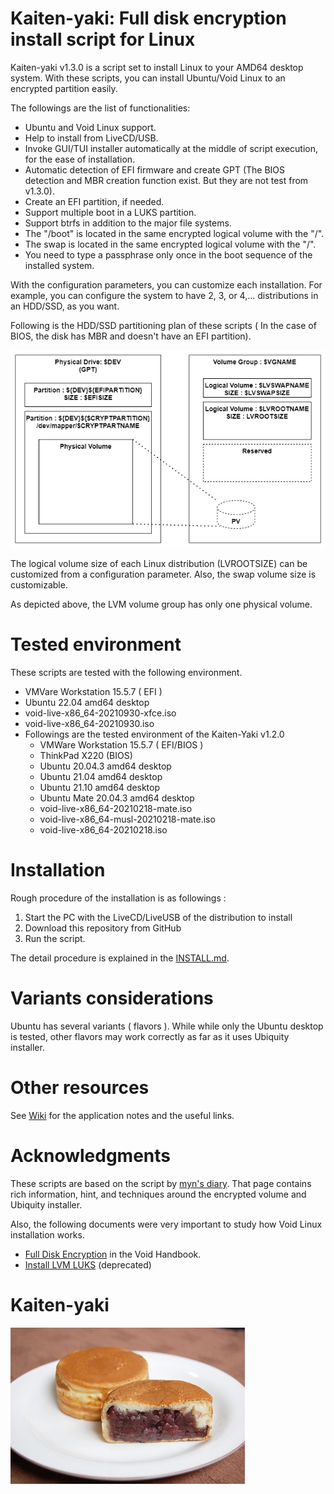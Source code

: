# Kaiten-yaki: Full disk encryption install script for Linux
Kaiten-yaki v1.3.0 is a script set to install Linux to your AMD64 desktop system. With these scripts, you can install Ubuntu/Void Linux to an encrypted partition easily. 

The followings are the list of functionalities: 
- Ubuntu and Void Linux support.
- Help to install from LiveCD/USB.
- Invoke GUI/TUI installer automatically at the middle of script execution, for the ease of installation.
- Automatic detection of EFI firmware and create GPT (The BIOS detection and MBR creation function exist. But they are not test from v1.3.0).
- Create an EFI partition, if needed.
- Support multiple boot in a LUKS partition.
- Support btrfs in addition to the major file systems. 
- The "/boot" is located in the same encrypted logical volume with the "/". 
- The swap is located in the same encrypted logical volume with the "/". 
- You need to type a passphrase only once in the boot sequence of the installed system. 

With the configuration parameters, you can customize each installation.  For example, you can configure the system to have 2, 3, or 4,... distributions in an HDD/SSD, as you want. 

Following is the HDD/SSD partitioning plan of these scripts ( In the case of BIOS, the disk has MBR and doesn't have an EFI partition). 

![Partition Diagram](image/partition_diagram_0.png)

The logical volume size of each Linux distribution (LVROOTSIZE) can be customized from a configuration parameter. Also, the swap volume size is customizable. 

As depicted above, the LVM volume group has only one physical volume. 

# Tested environment
These scripts are tested with the following environment. 
- VMVare Workstation 15.5.7 ( EFI )
- Ubuntu 22.04 amd64 desktop
- void-live-x86_64-20210930-xfce.iso
- void-live-x86_64-20210930.iso
- Followings are the tested environment of the Kaiten-Yaki v1.2.0
    - VMWare Workstation 15.5.7 ( EFI/BIOS )
    - ThinkPad X220 (BIOS)
    - Ubuntu 20.04.3 amd64 desktop
    - Ubuntu 21.04 amd64 desktop
    - Ubuntu 21.10 amd64 desktop
    - Ubuntu Mate 20.04.3 amd64 desktop
    - void-live-x86_64-20210218-mate.iso
    - void-live-x86_64-musl-20210218-mate.iso
    - void-live-x86_64-20210218.iso

# Installation
Rough procedure of the installation is as followings : 
1. Start the PC with the LiveCD/LiveUSB of the distribution to install
1. Download this repository from GitHub
3. Run the script.

The detail procedure is explained in the [INSTALL.md](INSTALL.md).

# Variants considerations
Ubuntu has several variants ( flavors ). While while only the Ubuntu desktop is tested, other flavors may work correctly as far as it uses Ubiquity installer.

# Other resources
See [Wiki](https://github.com/suikan4github/kaiten-yaki/wiki) for the application notes and the useful links. 

# Acknowledgments
These scripts are based on the script by [myn's diary](https://myn.hatenablog.jp/entry/install-ubuntu-focal-with-lvm-on-luks). That page contains rich information, hint, and techniques around the encrypted volume and Ubiquity installer. 

Also, the following documents were very important to study how Void Linux installation works. 
- [Full Disk Encryption](https://docs.voidlinux.org/installation/guides/fde.html) in the Void Handbook. 
- [Install LVM LUKS](https://wiki.voidlinux.org/Install_LVM_LUKS) (deprecated)
# Kaiten-yaki
![](image/i-like-kaiten-yaki.jpg)

